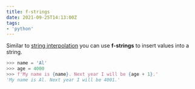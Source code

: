 ```yaml
---
title: f-strings
date: 2021-09-25T14:13:00Z
tags:
- 'python'
---
```


Similar to [string interpolation](20210925141033-string-interpolation.md) you
can use **f-strings** to insert values into a string.

```python
>>> name = 'Al'
>>> age = 4000
>>> f'My name is {name}. Next year I will be {age + 1}.'
'My name is Al. Next year I will be 4001.'
```
